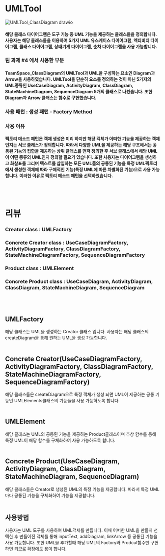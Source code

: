 # UMLTool
![UMLTool_ClassDiagram drawio](https://github.com/choi-hyk/SW-engineering-TeamProject/assets/127075917/1b27f2d0-6b2f-42ee-b454-3ea6fbbe5d0f)


####  해당 클래스 다이어그램은 도구 기능 중 UML 기능을 제공하는 클래스들을 정의합니다. 사용자는 해당 클래스들을 이용하여 5가지 UML 유스케이스 다이어그램, 엑티비티 다이어그램, 클래스 다이어그램, 상태기계 다이어그램, 순차 다이어그램을 사용 가능합니다.
### 팀 과제 #4 에서 사용한 부분
#### TeamSpace_ClassDiagram의 UMLTool과 UML을 구성하는 요소인 Diagram과 Arrow을 사용하였습니다. UMLTool을 단순히 요소를 정의하는 것이 아닌 5가지의 UML종류인  UseCaseDiagram, ActivityDiagram, ClassDiagram, StateMachineDiagram, SequenceDiagram 5개의 클래스로 나눴습니다. 또한 Diagram과 Arrow 클래스는 함수로 구현했습니다. 
### 사용 패턴 : 생성 패턴 - Factory Method
### 사용 이유
#### 펙토리 메소드 패턴은 객체 생성은 미리 하지만 해당 객체가 어떠한 기능을 제공하는 객체인지는 서브 클래스가 정의합니다. 따라서 다양한 UML을 제공하는 해당 구조에서는 공통된 기능의 집합을 제공하는 상위 클래스를 먼저 정의한 후 서브 클래스에서 해당 UML이 어떤 종류의 UML인지 정의할 필요가 있습니다. 또한 사용자는 다이어그램을 생성하고 화살표를 그리며 텍스트를 삽입하는 모든 UML툴의 공통된 기능을 특정 UML펙토리에서 생성한 객체에 따라 구체적인 기능(특정 UML에 따른 차별화된 기능)으로 사용 가능합니다. 이러한 이유로 펙토리 메소드 패턴을 선택하였습니다.
<br/><br/>
# 리뷰
### Creator class : UMLFactory
### Concrete Creator class : UseCaseDiagramFactory, ActivityDiagramFactory, ClassDiagramFactory, StateMachineDiagramFactory, SequenceDiagramFactory
### Product class : UMLElement
### Concrete Product class : UseCaseDiagram, ActivityDiagram, ClassDiagram, StateMachineDiagram, SequenceDiagram
<br/><br/>
## UMLFactory
해당 클래스는 UML을 생성하는 Creator 클래스 입니다. 사용자는 해당 클래스의 createDiagram을 통해 원하는 UML을 생성 가능합니다.
<br/><br/>
## Concrete Creator(UseCaseDiagramFactory, ActivityDiagramFactory, ClassDiagramFactory, StateMachineDiagramFactory, SequenceDiagramFactory)
해당 클래스들은 createDiagram으로 특정 객체가 생성 되면 UML이 제공하는 공통 기능인 UMLElements클래스의 기능들을 사용 가능하도록 합니다.
<br/><br/>
## UMLElement
해당 클래스는 UML의 공통된 기능을 제공하는 Product클래스이며 추상 함수를 통해 특정 UML이 해당 함수를 구체화하여 사용 가능하도록 합니다.
<br/><br/>
## Concrete Product(UseCaseDiagram, ActivityDiagram, ClassDiagram, StateMachineDiagram, SequenceDiagram)
해당 클래스들은 Creator로 생성된 UML의 특정 기능을 제공합니다. 따라서 특정 UML마다 공통된 기능을 구체화하여 기능을 제공합니다.
<br/><br/>
## 사용방법
사용자는 UML 도구를 사용하여 UML객체를 만듭니다. 이때 어떠한 UML을 만들지 선택한 후 만들어진 객체를 통해 inputText, addDiagram, linkArrow 등 공통된 기능을 사용 가능합니다. 또한 UML을 추가할때 해당 UML의 Factory와 Prodcut함수만 구현하면 되므로 확장에도 용이 합니다.
